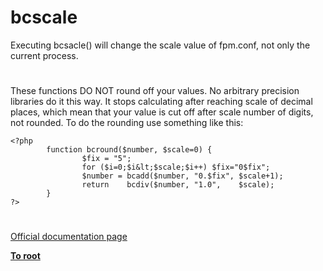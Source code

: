 # bcscale



Executing bcsacle() will change the scale value of fpm.conf, not only the current process.  

#

These functions DO NOT round off your values. No arbitrary precision libraries do it this way. It stops calculating after reaching scale of decimal places, which mean that your value is cut off after scale number of digits, not rounded. To do the rounding use something like this:<br>

```
<?php
        function bcround($number, $scale=0) {
                $fix = "5";
                for ($i=0;$i&lt;$scale;$i++) $fix="0$fix";
                $number = bcadd($number, "0.$fix", $scale+1);
                return    bcdiv($number, "1.0",    $scale);
        }
?>
```
  

#

[Official documentation page](https://www.php.net/manual/en/function.bcscale.php)

**[To root](/README.md)**